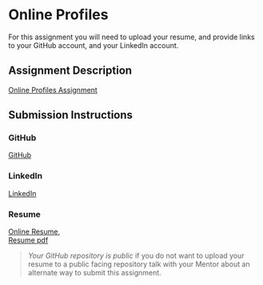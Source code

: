 # Online Profiles
For this assignment you will need to upload your resume, and provide links to your GitHub account, and your LinkedIn account.

## Assignment Description
[Online Profiles Assignment](https://education.launchcode.org/liftoff/assignments/online-profiles/)

## Submission Instructions

### GitHub
[GitHub](https://github.com/Brian-McGirk/The-Neighbor-Rater)

### LinkedIn
[LinkedIn](https://www.linkedin.com/in/brianmcgirk/)

### Resume
[Online Resume](https://www.brianmcgirk.com/),<br/>
[Resume pdf](https://docs.wixstatic.com/ugd/82e9a0_5a12b3ba58c242d688a642fe03f5da77.pdf)

> *Your GitHub repository is public* if you do not want to upload your resume to a public facing repository talk with your Mentor about an alternate way to submit this assignment.